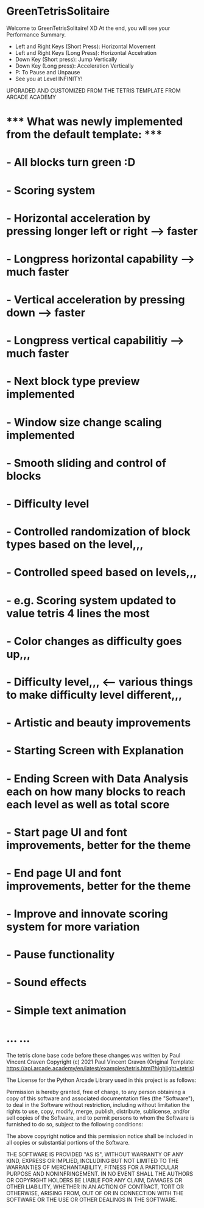# GreenTetrisSolitaire

Welcome to GreenTetrisSolitaire! XD
At the end, you will see your Performance Summary.

- Left and Right Keys (Short Press): Horizontal Movement
- Left and Right Keys (Long Press): Horizontal Accelration
- Down Key (Short press): Jump Vertically
- Down Key (Long press): Acceleration Vertically
- P: To Pause and Unpause
- See you at Level INFINITY!

UPGRADED AND CUSTOMIZED FROM THE TETRIS TEMPLATE FROM ARCADE ACADEMY

# *** What was newly implemented from the default template: ***
# - All blocks turn green :D
# - Scoring system
# - Horizontal acceleration by pressing longer left or right --> faster
# - Longpress horizontal capability --> much faster
# - Vertical acceleration by pressing down --> faster
# - Longpress vertical capabilitiy --> much faster
# - Next block type preview implemented
# - Window size change scaling implemented
# - Smooth sliding and control of blocks
# - Difficulty level
# - Controlled randomization of block types based on the level,,,
# - Controlled speed based on levels,,,
# - e.g. Scoring system updated to value tetris 4 lines the most
# - Color changes as difficulty goes up,,,
# - Difficulty level,,, <-- various things to make difficulty level different,,,
# - Artistic and beauty improvements
# - Starting Screen with Explanation
# - Ending Screen with Data Analysis each on how many blocks to reach each level as well as total score
# - Start page UI and font improvements, better for the theme
# - End page UI and font improvements, better for the theme
# - Improve and innovate scoring system for more variation
# - Pause functionality
# - Sound effects
# - Simple text animation
# ... ...

The tetris clone base code before these changes was written by Paul Vincent Craven
Copyright (c) 2021 Paul Vincent Craven
(Original Template: https://api.arcade.academy/en/latest/examples/tetris.html?highlight=tetris)

The License for the Python Arcade Library used in this project is as follows:

Permission is hereby granted, free of charge, to any person obtaining a copy of this software and associated documentation files (the "Software"), to deal in the Software without restriction, including without limitation the rights to use, copy, modify, merge, publish, distribute, sublicense, and/or sell copies of the Software, and to permit persons to whom the Software is furnished to do so, subject to the following conditions:

The above copyright notice and this permission notice shall be included in all copies or substantial portions of the Software.

THE SOFTWARE IS PROVIDED "AS IS", WITHOUT WARRANTY OF ANY KIND, EXPRESS OR IMPLIED, INCLUDING BUT NOT LIMITED TO THE WARRANTIES OF MERCHANTABILITY, FITNESS FOR A PARTICULAR PURPOSE AND NONINFRINGEMENT. IN NO EVENT SHALL THE AUTHORS OR COPYRIGHT HOLDERS BE LIABLE FOR ANY CLAIM, DAMAGES OR OTHER LIABILITY, WHETHER IN AN ACTION OF CONTRACT, TORT OR OTHERWISE, ARISING FROM, OUT OF OR IN CONNECTION WITH THE SOFTWARE OR THE USE OR OTHER DEALINGS IN THE SOFTWARE.
